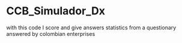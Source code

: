 # CCB_Simulador_Dx
with this code I score and give answers statistics from a questionary answered by colombian enterprises
